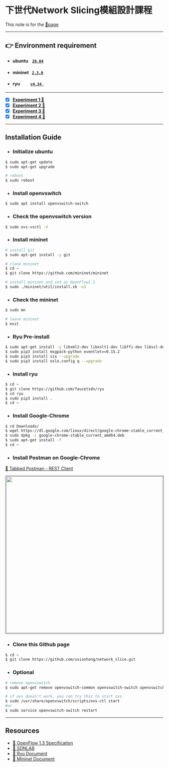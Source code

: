 <p align="center">

# 下世代Network Slicing模組設計課程

This note is for the [:link:page](http://140.117.164.12/mbat_cctu/%E8%AA%B2%E5%A0%82%E6%95%99%E6%9D%90%E6%8A%95%E5%BD%B1%E7%89%87/)
***

</p>

## :point_right: Environment requirement
* ####  ubuntu &nbsp;&nbsp; [`20.04`](http://ftp.ubuntu-tw.org/ubuntu-releases/20.04.2.0/)
* ####  mininet &nbsp; [`2.3.0`](https://github.com/mininet/mininet)
* ####  ryu &nbsp;&nbsp;&nbsp;&nbsp;&nbsp;&nbsp;&nbsp;&nbsp; [`v4.34 `](https://github.com/faucetsdn/ryu)

---

- [x] **[Experiment 1 :link:](./experiment_1/README.md)**
- [x] **[Experiment 2 :link:](./experiment_2/README.md)**
- [x] **[Experiment 3 :link:](./experiment_3/README.md)**
- [x] **[Experiment 4 :link:](./experiment_4/README.md)**

---

## Installation Guide
- ### Initialize ubuntu 

```bash
$ sudo apt-get update
$ sudo apt-get upgrade

# reboot
$ sudo reboot
```

- ### Install openvswitch

```bash
$ sudo apt install openvswitch-switch
```

- ### Check the openvswitch version

```bash
$ sudo ovs-vsctl -V
```

- ### Install mininet

```bash
# install git
$ sudo apt-get install -y git

# clone mininet
$ cd ~
$ git clone https://github.com/mininet/mininet

# install mininet and set as OpenFlow1.3
$ sudo ./mininet/util/install.sh -n3
```

- ### Check the mininet

```bash
$ sudo mn 

# leave mininet
$ exit
```

- ### Ryu Pre-install

```bash
$ sudo apt-get install -y libxml2-dev libxslt1-dev libffi-dev libssl-dev zlib1g-dev python3-pip python3-eventlet python3-routes python3-webob python3-paramiko gcc python3-dev 
$ sudo pip3 install msgpack-python eventlet==0.15.2
$ sudo pip3 install six --upgrade
$ sudo pip3 install oslo.config q --upgrade
```

- ### Install ryu

```bash
$ cd ~
$ git clone https://github.com/faucetsdn/ryu
$ cd ryu
$ sudo pip3 install .
$ cd ~
```

- ### Install Google-Chrome

```bash
$ cd Downloads/
$ wget https://dl.google.com/linux/direct/google-chrome-stable_current_amd64.deb
$ sudo dpkg -i google-chrome-stable_current_amd64.deb
$ sudo apt-get install -f
$ cd ~
```

- ### Install Postman on Google-Chrome

[:link: Tabbed Postman - REST Client ](https://chrome.google.com/webstore/detail/tabbed-postman-rest-clien/coohjcphdfgbiolnekdpbcijmhambjff?hl=zh-TW)

<p align="center">
    <img style="border-style:1px;border-style:double;border-color:#8C8C8C" src="https://github.com/xxionhong/network_slice/blob/main/img/2021-01-13%20postman.png?raw=true" width="500"/>
</p>

- ### Clone this Github page

```bash
$ cd ~
$ git clone https://github.com/xxionhong/network_slice.git
```

- ### Optional

```bash
# remove openvswitch
$ sudo apt-get remove openvswitch-common openvswitch-switch openvswitch-pki openvswitch-testcontroller -y

# if ovs doesn't work, you can try this to start ovs
$ sudo /usr/share/openvswitch/scripts/ovs-ctl start
#or
$ sudo service openvswitch-switch restart
```

---

## Resources

- [:link: OpenFlow 1.3 Specification](https://opennetworking.org/wp-content/uploads/2014/10/openflow-spec-v1.3.0.pdf)
- [:link: SDNLAB](https://www.sdnlab.com/)
- [:link: Ryu Document](https://ryu.readthedocs.io/en/latest/index.html)
- [:link: Mininet Document](https://github.com/mininet/mininet/wiki/Documentation)
